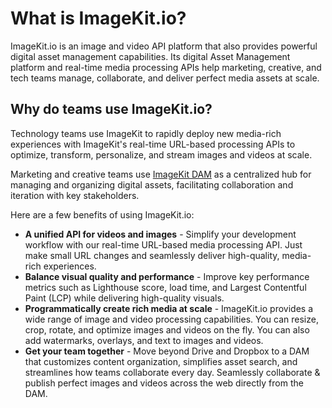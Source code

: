 # What is ImageKit.io?

ImageKit.io is an image and video API platform that also provides powerful digital asset management capabilities. Its digital Asset Management platform and real-time media processing APIs help marketing, creative, and tech teams manage, collaborate, and deliver perfect media assets at scale.

## Why do teams use ImageKit.io?

Technology teams use ImageKit to rapidly deploy new media-rich experiences with ImageKit's real-time URL-based processing APIs to optimize, transform, personalize, and stream images and videos at scale.

Marketing and creative teams use [ImageKit DAM](/media-library/overview/README.md) as a centralized hub for managing and organizing digital assets, facilitating collaboration and iteration with key stakeholders.

Here are a few benefits of using ImageKit.io:

* **A unified API for videos and images** - Simplify your development workflow with our real-time URL-based media processing API. Just make small URL changes and seamlessly deliver high-quality, media-rich experiences.
* **Balance visual quality and performance** - Improve key performance metrics such as Lighthouse score, load time, and Largest Contentful Paint (LCP) while delivering high-quality visuals.
* **Programmatically create rich media at scale** - ImageKit.io provides a wide range of image and video processing capabilities. You can resize, crop, rotate, and optimize images and videos on the fly. You can also add watermarks, overlays, and text to images and videos.
* **Get your team together** - Move beyond Drive and Dropbox to a DAM that customizes content organization, simplifies asset search, and streamlines how teams collaborate every day. Seamlessly collaborate & publish perfect images and videos across the web directly from the DAM.
